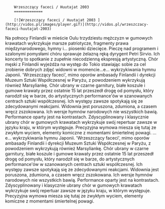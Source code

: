 
        Wrzeszczący faceci / Huutajat 2003 
        =============
        
        [![Wrzeszczący faceci / Huutajat 2003 ](http://vidos.pl/images/player.gif)](http://vidos.pl/wrzeszczacy-faceci-huutajat-2003)
        
        
 Na połnocy Finlandii w mieście Oulu trzydziestu mężczyzn w gumowych krawatach wykrzykuje marsze patriotycze, fragmenty prawa międzynarodowego, hymny i... piosenki dziecięce. Pieczę nad programem i szalonymi pomysłami chóru sprawuje żelazną ręką dyrygent Petri Sirvio. Ich koncerty to spotkanie z zupełnie niecodzienną ekspresją artystyczną. Chór męski z Finlandii wyjeżdża na występ do Tokio stawiając sobie za cel zrobienie dobrych zdjęć widowni w momencie...e... wykrzykiwania hymnu Japonii. 'Wrzeszczący faceci', mimo oporów ambasady Finlandii i dyrekcji Muzeum Sztuki Współczesnej w Paryżu, z powodzeniem wykrzykują również Marsyliankę. Chór ubrany w czarne garnitury, białe koszule i gumowe krawaty przez ostatnie 15 lat przeszedł drogę od pomysłu, który narodził się w barze, do artystycznych performance'ów w szanowanych centrach sztuki współczesnej. Ich występy zawsze spotykają się ze zdecydowanymi reakcjami. Widownia jest poruszona, zdumiona, a czasem wręcz zszokowana. Ich wersje hymnów narodowych nie wszystkich bawią. Performance oparty jest na kontrastach. Zdyscyplinowany i klasycznie ubrany chór w gumowych krawatach wykrzykuje swój repertuar zawsze w języku kraju, w którym występuje. Precyzyjna wymowa miesza się tutaj ze zwykłym wyciem, elementy komiczne z momentami śmiertelnej powagi.  ... e... wykrzykiwania hymnu Japonii. 'Wrzeszczący faceci', mimo oporów ambasady Finlandii i dyrekcji Muzeum Sztuki Współczesnej w Paryżu, z powodzeniem wykrzykują również Marsyliankę. Chór ubrany w czarne garnitury, białe koszule i gumowe krawaty przez ostatnie 15 lat przeszedł drogę od pomysłu, który narodził się w barze, do artystycznych performance'ów w szanowanych centrach sztuki współczesnej. Ich występy zawsze spotykają się ze zdecydowanymi reakcjami. Widownia jest poruszona, zdumiona, a czasem wręcz zszokowana. Ich wersje hymnów narodowych nie wszystkich bawią. Performance oparty jest na kontrastach. Zdyscyplinowany i klasycznie ubrany chór w gumowych krawatach wykrzykuje swój repertuar zawsze w języku kraju, w którym występuje. Precyzyjna wymowa miesza się tutaj ze zwykłym wyciem, elementy komiczne z momentami śmiertelnej powagi.
    